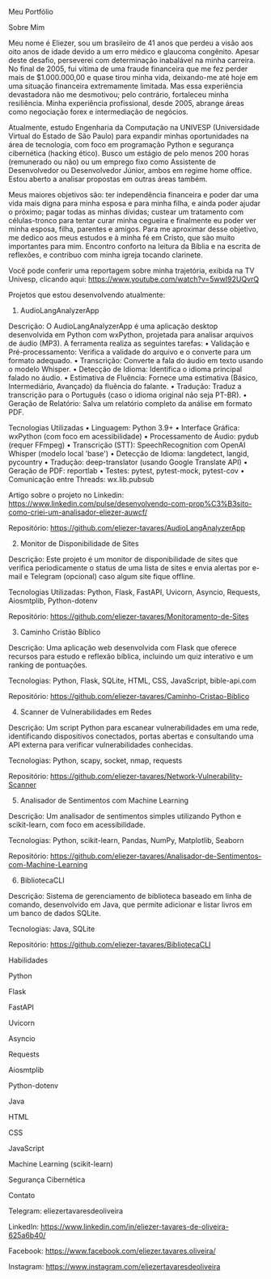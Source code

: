 Meu Portfólio

Sobre Mim

Meu nome é Eliezer, sou um brasileiro de 41 anos que perdeu a visão aos oito anos de idade devido a um erro médico e glaucoma congênito. Apesar deste desafio, perseverei com determinação inabalável na minha carreira. No final de 2005, fui vítima de uma fraude financeira que me fez perder mais de $1.000.000,00 e quase tirou minha vida, deixando-me até hoje em uma situação financeira extremamente limitada. Mas essa experiência devastadora não me desmotivou; pelo contrário, fortaleceu minha resiliência. Minha experiência profissional, desde 2005, abrange áreas como negociação forex e intermediação de negócios.

Atualmente, estudo Engenharia da Computação na UNIVESP (Universidade Virtual do Estado de São Paulo) para expandir minhas oportunidades na área de tecnologia, com foco em programação Python e segurança cibernética (hacking ético). Busco um estágio de pelo menos 200 horas (remunerado ou não) ou um emprego fixo como Assistente de Desenvolvedor ou Desenvolvedor Júnior, ambos em regime home office. Estou aberto a analisar propostas em outras áreas também.

Meus maiores objetivos são: ter independência financeira e poder dar uma vida mais digna para minha esposa e para minha filha, e ainda poder ajudar o próximo; pagar todas as minhas dívidas; custear um tratamento com células-tronco para tentar curar minha cegueira e finalmente eu poder ver minha esposa, filha, parentes e amigos. Para me aproximar desse objetivo, me dedico aos meus estudos e à minha fé em Cristo, que são muito importantes para mim. Encontro conforto na leitura da Bíblia e na escrita de reflexões, e contribuo com minha igreja tocando clarinete.

Você pode conferir uma reportagem sobre minha trajetória, exibida na TV Univesp, clicando aqui: https://www.youtube.com/watch?v=5wwI92UQvrQ

Projetos que estou desenvolvendo atualmente:

1. AudioLangAnalyzerApp

Descrição: O AudioLangAnalyzerApp é uma aplicação desktop desenvolvida em Python com wxPython, projetada para analisar arquivos de áudio (MP3). A ferramenta realiza as seguintes tarefas:
• Validação e Pré-processamento: Verifica a validade do arquivo e o converte para um formato adequado.
• Transcrição: Converte a fala do áudio em texto usando o modelo Whisper.
• Detecção de Idioma: Identifica o idioma principal falado no áudio.
• Estimativa de Fluência: Fornece uma estimativa (Básico, Intermediário, Avançado) da fluência do falante.
• Tradução: Traduz a transcrição para o Português (caso o idioma original não seja PT-BR).
• Geração de Relatório: Salva um relatório completo da análise em formato PDF.

Tecnologias Utilizadas
• Linguagem: Python 3.9+
• Interface Gráfica: wxPython (com foco em acessibilidade)
• Processamento de Áudio: pydub (requer FFmpeg)
• Transcrição (STT): SpeechRecognition com OpenAI Whisper (modelo local 'base')
• Detecção de Idioma: langdetect, langid, pycountry
• Tradução: deep-translator (usando Google Translate API)
• Geração de PDF: reportlab
• Testes: pytest, pytest-mock, pytest-cov
• Comunicação entre Threads: wx.lib.pubsub

Artigo sobre o projeto no Linkedin: https://www.linkedin.com/pulse/desenvolvendo-com-prop%C3%B3sito-como-criei-um-analisador-eliezer-auwcf/

Repositório: https://github.com/eliezer-tavares/AudioLangAnalyzerApp

2. Monitor de Disponibilidade de Sites

Descrição: Este projeto é um monitor de disponibilidade de sites que verifica periodicamente o status de uma lista de sites e envia alertas por e-mail e Telegram (opcional) caso algum site fique offline.

Tecnologias Utilizadas: Python, Flask, FastAPI, Uvicorn, Asyncio, Requests, Aiosmtplib, Python-dotenv

Repositório: https://github.com/eliezer-tavares/Monitoramento-de-Sites

3. Caminho Cristão Bíblico

Descrição: Uma aplicação web desenvolvida com Flask que oferece recursos para estudo e reflexão bíblica, incluindo um quiz interativo e um ranking de pontuações.

Tecnologias: Python, Flask, SQLite, HTML, CSS, JavaScript, bible-api.com

Repositório: https://github.com/eliezer-tavares/Caminho-Cristao-Biblico

4. Scanner de Vulnerabilidades em Redes

Descrição: Um script Python para escanear vulnerabilidades em uma rede, identificando dispositivos conectados, portas abertas e consultando uma API externa para verificar vulnerabilidades conhecidas.

Tecnologias: Python, scapy, socket, nmap, requests

Repositório: https://github.com/eliezer-tavares/Network-Vulnerability-Scanner

5. Analisador de Sentimentos com Machine Learning

Descrição: Um analisador de sentimentos simples utilizando Python e scikit-learn, com foco em acessibilidade.

Tecnologias: Python, scikit-learn, Pandas, NumPy, Matplotlib, Seaborn

Repositório: https://github.com/eliezer-tavares/Analisador-de-Sentimentos-com-Machine-Learning

6. BibliotecaCLI

Descrição: Sistema de gerenciamento de biblioteca baseado em linha de comando, desenvolvido em Java, que permite adicionar e listar livros em um banco de dados SQLite.

Tecnologias: Java, SQLite

Repositório: https://github.com/eliezer-tavares/BibliotecaCLI

Habilidades

Python

Flask

FastAPI

Uvicorn

Asyncio

Requests

Aiosmtplib

Python-dotenv

Java

HTML

CSS

JavaScript

Machine Learning (scikit-learn)

Segurança Cibernética

Contato

Telegram: eliezertavaresdeoliveira

LinkedIn: https://www.linkedin.com/in/eliezer-tavares-de-oliveira-625a6b40/

Facebook: https://www.facebook.com/eliezer.tavares.oliveira/

Instagram: https://www.instagram.com/eliezertavaresdeoliveira
